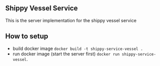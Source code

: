 ## Shippy Vessel Service
This is the server implementation for the shippy vessel service

## How to setup
- build docker image `docker build -t shippy-service-vessel .`
- run docker image (start the server first) `docker run shippy-service-vessel`.